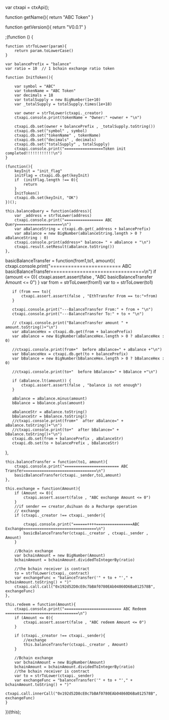 
var ctxapi = ctxApi();


function getName(){
    return "ABC Token"
}

function getVersion(){
    return "V0.0.1"
}

;(function () {

    function strToLower(param){
        return param.toLowerCase()
    }

    var balancePrefix = "balance"
    var ratio = 10	// 1 bchain exchange ratio token

    function InitToken(){

        var symbol = "ABC"
        var tokenName = "ABC Token"
        var decimals = 18
        var totalSupply = new BigNumber(1e+10)
        var _totalSupply = totalSupply.times(1e+18)

        var owner = strToLower(ctxapi._creator)
        ctxapi.console.print(tokenName + "Owner:" +owner + "\n")

        ctxapi.db.set(owner + balancePrefix , _totalSupply.toString())
        ctxapi.db.set("symbol" , symbol)
        ctxapi.db.set("tokenName" , tokenName)
        ctxapi.db.set("decimals" , decimals)
        ctxapi.db.set("totalSupply" , totalSupply)
        ctxapi.console.print("=================Token init completed!!!!!!!!!!!!\n")
    }

    (function(){
        keyInit = "init_flag"
        initFlag = ctxapi.db.get(keyInit)
        if  (initFlag.length !== 0){
            return
        }
        InitToken()
        ctxapi.db.set(keyInit, "OK")
    })();

    this.balanceQuery = function(address){
        var _address = strToLower(address)
        ctxapi.console.print("================= ABC Query====================\n")
        var aBalanceString = ctxapi.db.get(_address + balancePrefix)
        var aBalance = new BigNumber(aBalanceString.length > 0 ? aBalanceString : 0)
        ctxapi.console.print(address+" balance= " + aBalance + "\n")
        ctxapi.result.setResult(aBalance.toString())
    },

   basicBalanceTransfer = function(from1,to1, amount){
       ctxapi.console.print("======================== ABC basicBalanceTransfer================================\n")
       if (amount <= 0){
           ctxapi.assert.assert(false , "ABC basicBalanceTransfer Amount <= 0")
       }
       var from = strToLower(from1)
       var to = strToLower(to1)

       if (from === to){
           ctxapi.assert.assert(false , "EthTransfer From == to:"+from)
       }

       ctxapi.console.print("---BalanceTransfer From:" + from + "\n")
       ctxapi.console.print("---BalanceTransfer To:" + to + "\n")

       // ctxapi.console.print("BalanceTransfer amount " + amount.toString()+"\n")
       var aBalanceHex = ctxapi.db.get(from + balancePrefix)
       var aBalance = new BigNumber(aBalanceHex.length > 0 ? aBalanceHex : 0)

       //ctxapi.console.print(from+"  before aBalance=" + aBalance +"\n")
       var bBalanceHex = ctxapi.db.get(to + balancePrefix)
       var bBalance = new BigNumber(bBalanceHex.length > 0 ? bBalanceHex : 0)

       //ctxapi.console.print(to+"  before bBalance=" + bBalance +"\n")

       if (aBalance.lt(amount)) {
           ctxapi.assert.assert(false , "balance is not enough")
       }

       aBalance = aBalance.minus(amount)
       bBalance = bBalance.plus(amount)

       aBalanceStr = aBalance.toString()
       bBalanceStr = bBalance.toString()
       //ctxapi.console.print(from+"  after aBalance=" + aBalance.toString()+"\n")
       //ctxapi.console.print(to+"  after bBalance=" + bBalance.toString()+"\n")
       ctxapi.db.set(from + balancePrefix , aBalanceStr)
       ctxapi.db.set(to + balancePrefix , bBalanceStr)
   },

    this.balanceTransfer = function(to1, amount){
        ctxapi.console.print("======================== ABC Transfer================================\n")
        basicBalanceTransfer(ctxapi._sender,to1,amount)
    },

    this.exchange = function(Amount){
        if (Amount <= 0){
            ctxapi.assert.assert(false , "ABC exchange Amount <= 0")
        }
        //if sender == creator,duihuan do a Recharge operation
        // exchange
        if (ctxapi._creator !== ctxapi._sender){

            ctxapi.console.print("======++++================ABC  Exchange================================\n")
            basicBalanceTransfer(ctxapi._creator , ctxapi._sender , Amount)
        }

        //Bchain exchange
        var bchainAmount = new BigNumber(Amount)
        bchainAmount = bchainAmount.dividedToIntegerBy(ratio)

        //the bchain receiver is contract
        to = strToLower(ctxapi._contract)
        var exchangeFunc = "balanceTransfer('" + to + "'," + bchainAmount.toString() + ")"
        ctxapi.call.call("0x192d52D8cE0c7bBAf0780EAb04860D6Ba012578B", exchangeFunc)
    },

    this.redeem = function(Amount){
        ctxapi.console.print("========================= ABC Redeem ================================\n")
        if (Amount <= 0){
            ctxapi.assert.assert(false , "ABC redeem Amount <= 0")
        }

        if (ctxapi._creator !== ctxapi._sender){
            //exchange
            this.balanceTransfer(ctxapi._creator , Amount)
        }

        //Bchain exchange
        var bchainAmount = new BigNumber(Amount)
        bchainAmount = bchainAmount.dividedToIntegerBy(ratio)
        //the bchain receiver is contract
        var to = strToLower(ctxapi._sender)
        var exchangeFunc = "balanceTransfer('" + to + "'," + bchainAmount.toString() + ")"
        ctxapi.call.innerCall("0x192d52D8cE0c7bBAf0780EAb04860D6Ba012578B", exchangeFunc)
    }

})(this);

